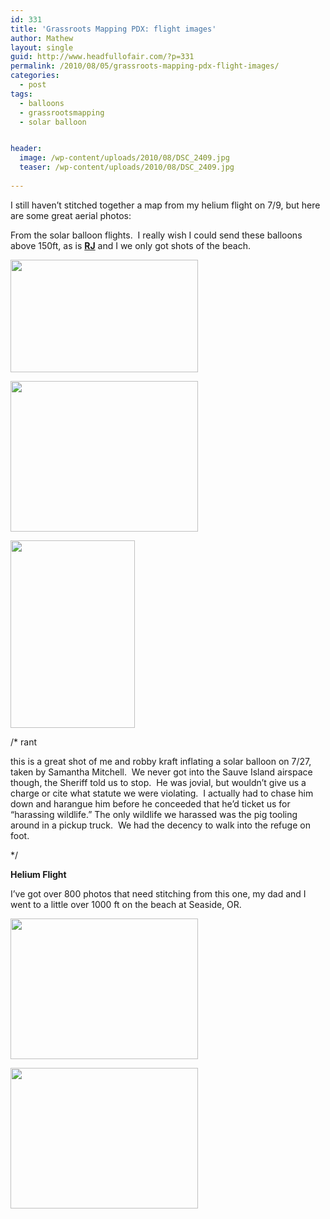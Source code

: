 ```yaml
---
id: 331
title: 'Grassroots Mapping PDX: flight images'
author: Mathew
layout: single
guid: http://www.headfullofair.com/?p=331
permalink: /2010/08/05/grassroots-mapping-pdx-flight-images/
categories:
  - post
tags:
  - balloons
  - grassrootsmapping
  - solar balloon


header:
  image: /wp-content/uploads/2010/08/DSC_2409.jpg
  teaser: /wp-content/uploads/2010/08/DSC_2409.jpg
  
---
```

I still haven&#8217;t stitched together a map from my helium flight on 7/9, but here are some great aerial photos:

From the solar balloon flights.  I really wish I could send these balloons above 150ft, as is **[RJ][1]** and I we only got shots of the beach.

[<img class="alignnone size-medium wp-image-332" title="flight at the beach 7/25" src="http://www.headfullofair.com/wp-content/uploads/2010/08/flight-1-300x180.jpg" alt="" width="300" height="180" />][2]

[<img class="alignnone size-medium wp-image-333" title="self portrait from a balloon" src="http://www.headfullofair.com/wp-content/uploads/2010/08/flight-300x241.jpg" alt="" width="300" height="241" />][3]

[<img class="alignnone size-medium wp-image-334" title="me and robby kraft inflating, by samantha mitchell" src="http://www.headfullofair.com/wp-content/uploads/2010/08/DSC_2409-199x300.jpg" alt="" width="199" height="300" />][4]

/* rant

this is a great shot of me and robby kraft inflating a solar balloon on 7/27, taken by Samantha Mitchell.  We never got into the Sauve Island airspace though, the Sheriff told us to stop.  He was jovial, but wouldn&#8217;t give us a charge or cite what statute we were violating.  I actually had to chase him down and harangue him before he conceeded that he&#8217;d ticket us for &#8220;harassing wildlife.&#8221; The only wildlife we harassed was the pig tooling around in a pickup truck.  We had the decency to walk into the refuge on foot.

*/

**Helium Flight**

I&#8217;ve got over 800 photos that need stitching from this one, my dad and I went to a little over 1000 ft on the beach at Seaside, OR.

[<img class="alignnone size-medium wp-image-335" title="a man from 100ft, at Seaside, OR" src="http://www.headfullofair.com/wp-content/uploads/2010/08/IMG_1566-300x225.jpg" alt="" width="300" height="225" />][5]

[<img class="alignnone size-medium wp-image-336" title="ocean at Seaside, OR from 1000ft" src="http://www.headfullofair.com/wp-content/uploads/2010/08/IMG_1796-300x225.jpg" alt="" width="300" height="225" />][6]

 [1]: http://rjsteinert.com/
 [2]: http://www.headfullofair.com/wp-content/uploads/2010/08/flight-1.jpg
 [3]: http://www.headfullofair.com/wp-content/uploads/2010/08/flight.jpg
 [4]: http://www.headfullofair.com/wp-content/uploads/2010/08/DSC_2409.jpg
 [5]: http://www.headfullofair.com/wp-content/uploads/2010/08/IMG_1566.jpg
 [6]: http://www.headfullofair.com/wp-content/uploads/2010/08/IMG_1796.jpg